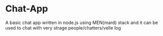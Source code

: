 # Chat-App

A basic chat app written in node.js using MEN(mard) stack and it can be used to chat with very strage people/chatters/velle log
